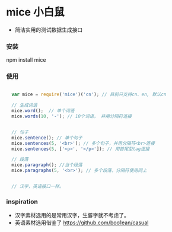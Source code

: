 # mice 小白鼠
+ 简洁实用的测试数据生成接口

### 安装
npm install mice

### 使用
```javascript
  
  var mice = require('mice')('cn'); // 目前只支持cn、en, 默认cn

  // 生成词语
  mice.word();  // 单个词语
  mice.words(10, '-'); // 10个词语， 并用分隔符连接


  // 句子
  mice.sentence(); // 单个句子
  mice.sentences(5, '<br>'); // 多个句子，并用分隔符<br>连接
  mice.sentences(5, ['<p>', '</p>']); // 用首尾型tag连接

  // 段落
  mice.paragraph(); //当个段落
  mice.paragraphs(5, '<br>'); // 多个段落，分隔符使用同上


  // 汉字，英语接口一样。

```

### inspiration
+ 汉字素材选用的是常用汉字，生僻字就不考虑了。
+ 英语素材选用借鉴了 https://github.com/boo1ean/casual
